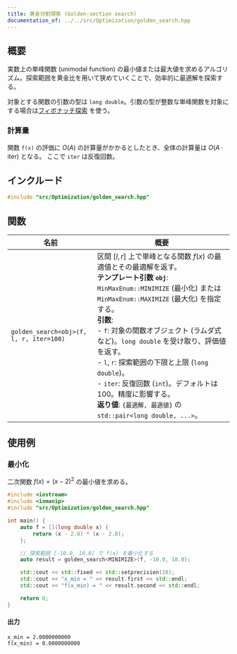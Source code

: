 ```yaml
---
title: 黄金分割探索 (Golden-section search)
documentation_of: ../../src/Optimization/golden_search.hpp
---
```


## 概要

実数上の単峰関数 (unimodal function) の最小値または最大値を求めるアルゴリズム。探索範囲を黄金比を用いて狭めていくことで、効率的に最適解を探索する。

対象とする関数の引数の型は `long double`。引数の型が整数な単峰関数を対象にする場合は[フィボナッチ探索](src/Optimization/fibonacci_search.hpp) を使う。

### 計算量

関数 `f(x)` の評価に $O(A)$ の計算量がかかるとしたとき、全体の計算量は $O(A \cdot \text{iter})$ となる。
ここで `iter` は反復回数。

## インクルード

```cpp
#include "src/Optimization/golden_search.hpp"
```

## 関数

| 名前 | 概要 |
|---|---|
| `golden_search<obj>(f, l, r, iter=100)` | 区間 $\lbrack l, r\rbrack$ 上で単峰となる関数 $f(x)$ の最適値とその最適解を返す。<br> **テンプレート引数 `obj`**: `MinMaxEnum::MINIMIZE` (最小化) または `MinMaxEnum::MAXIMIZE` (最大化) を指定する。<br> **引数**: <br> - `f`: 対象の関数オブジェクト (ラムダ式など)。`long double` を受け取り、評価値を返す。<br> - `l`, `r`: 探索範囲の下限と上限 (`long double`)。<br> - `iter`: 反復回数 (`int`)。デフォルトは100。精度に影響する。<br> **返り値**: `{最適解, 最適値}` の `std::pair<long double, ...>`。 |

## 使用例

### 最小化

二次関数 $f(x) = (x-2)^2$ の最小値を求める。

```cpp
#include <iostream>
#include <iomanip>
#include "src/Optimization/golden_search.hpp"

int main() {
    auto f = [](long double x) {
        return (x - 2.0) * (x - 2.0);
    };

    // 探索範囲 [-10.0, 10.0] で f(x) を最小化する
    auto result = golden_search<MINIMIZE>(f, -10.0, 10.0);

    std::cout << std::fixed << std::setprecision(10);
    std::cout << "x_min = " << result.first << std::endl;
    std::cout << "f(x_min) = " << result.second << std::endl;

    return 0;
}
```

#### 出力

```
x_min = 2.0000000000
f(x_min) = 0.0000000000
```